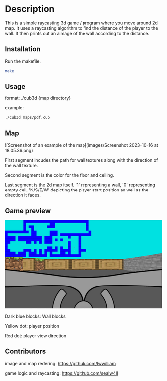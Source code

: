 # Description

This is a simple raycasting 3d game / program where you move around 2d map.
It uses a raycasting algorithm to find the distance of the player to the wall.
It then prints out an aimage of the wall according to the distance.

## Installation

Run the makefile.

```bash
make
```

## Usage


format: ./cub3d {map directory}

example:

```bash
./cub3d maps/pdf.cub
```

## Map

![Screenshot of an example of the map](images/Screenshot 2023-10-16 at 18.05.36.png)

First segment incudes the path for wall textures along with the direction of the wall texture.

Second segment is the color for the floor and ceiling.

Last segment is the 2d map itself. '1' representing a wall, '0' representing empty cell, 'N/S/E/W' depicting the player start position as well as the direction it faces.

## Game preview

![Game preview screenshot](images/Screenshot_2023-10-16_at_18.12.41.png)

Dark blue blocks: Wall blocks

Yellow dot: player position

Red dot: player view direction

## Contributors

image and map redering:
https://github.com/lwwilliam

game logic and raycasting:
https://github.com/sealw4ll
